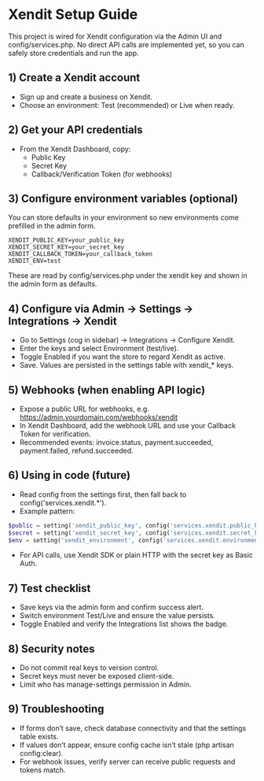 # Xendit Setup Guide

This project is wired for Xendit configuration via the Admin UI and config/services.php. No direct API calls are implemented yet, so you can safely store credentials and run the app.

## 1) Create a Xendit account
- Sign up and create a business on Xendit.
- Choose an environment: Test (recommended) or Live when ready.

## 2) Get your API credentials
- From the Xendit Dashboard, copy:
  - Public Key
  - Secret Key
  - Callback/Verification Token (for webhooks)

## 3) Configure environment variables (optional)
You can store defaults in your environment so new environments come prefilled in the admin form.

```
XENDIT_PUBLIC_KEY=your_public_key
XENDIT_SECRET_KEY=your_secret_key
XENDIT_CALLBACK_TOKEN=your_callback_token
XENDIT_ENV=test
```

These are read by config/services.php under the xendit key and shown in the admin form as defaults.

## 4) Configure via Admin → Settings → Integrations → Xendit
- Go to Settings (cog in sidebar) → Integrations → Configure Xendit.
- Enter the keys and select Environment (test/live).
- Toggle Enabled if you want the store to regard Xendit as active.
- Save. Values are persisted in the settings table with xendit_* keys.

## 5) Webhooks (when enabling API logic)
- Expose a public URL for webhooks, e.g. https://admin.yourdomain.com/webhooks/xendit
- In Xendit Dashboard, add the webhook URL and use your Callback Token for verification.
- Recommended events: invoice.status, payment.succeeded, payment.failed, refund.succeeded.

## 6) Using in code (future)
- Read config from the settings first, then fall back to config('services.xendit.*').
- Example pattern:

```php
$public = setting('xendit_public_key', config('services.xendit.public_key'));
$secret = setting('xendit_secret_key', config('services.xendit.secret_key'));
$env = setting('xendit_environment', config('services.xendit.environment', 'test'));
```

- For API calls, use Xendit SDK or plain HTTP with the secret key as Basic Auth.

## 7) Test checklist
- Save keys via the admin form and confirm success alert.
- Switch environment Test/Live and ensure the value persists.
- Toggle Enabled and verify the Integrations list shows the badge.

## 8) Security notes
- Do not commit real keys to version control.
- Secret keys must never be exposed client-side.
- Limit who has manage-settings permission in Admin.

## 9) Troubleshooting
- If forms don’t save, check database connectivity and that the settings table exists.
- If values don’t appear, ensure config cache isn’t stale (php artisan config:clear).
- For webhook issues, verify server can receive public requests and tokens match.




